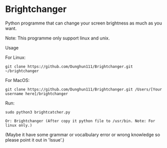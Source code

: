 # Brightchanger
Python programme that can change your screen brightness as much as you want.

Note: This programme only support linux and unix.

Usage

For Linux:

    git clone https://github.com/Dunghun111/Brightchanger.git ~/brightchanger

For MacOS:
    
    git clone https://github.com/Dunghun111/Brightchanger.git /Users/[Your username here]/brightchanger
    
Run:

    sudo python3 brightcatcher.py

    Or: Brightchanger (After copy it python file to /usr/bin. Note: For linux only.)
    
    
(Maybe it have some grammar or vocalbulary error or wrong knowledge so please point it out in 'Issue'.)
